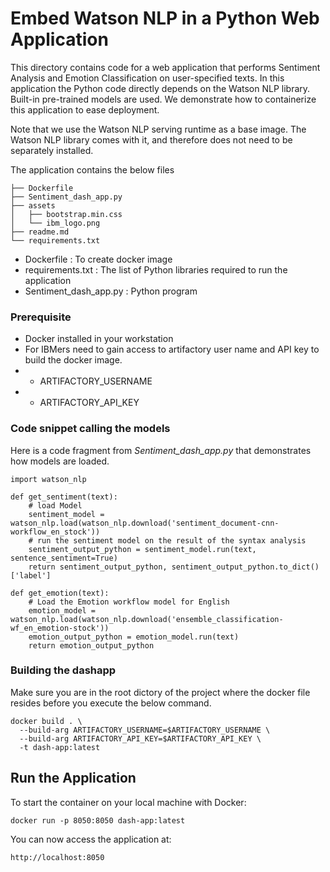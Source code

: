 # Embed Watson NLP in a Python Web Application
This directory contains code for a web application that performs Sentiment Analysis and Emotion Classification on user-specified texts. In this application the Python code directly depends on the Watson NLP library.  Built-in pre-trained models are used.  We demonstrate how to containerize this application to ease deployment.

Note that we use the Watson NLP serving runtime as a base image. The Watson NLP library comes with it, and therefore does not need to be separately installed. 

The application contains the below files
```
├── Dockerfile
├── Sentiment_dash_app.py
├── assets
│   ├── bootstrap.min.css
│   └── ibm_logo.png
├── readme.md
└── requirements.txt
```
- Dockerfile : To create docker image
- requirements.txt :  The list of Python libraries required to run the application
- Sentiment_dash_app.py : Python program

### Prerequisite

- Docker installed in your workstation
- For IBMers need to gain access to artifactory user name and API key to build the docker image.
- - ARTIFACTORY_USERNAME
- - ARTIFACTORY_API_KEY

### Code snippet calling the models
Here is a code fragment from *Sentiment_dash_app.py* that demonstrates how models are loaded.
```
import watson_nlp

def get_sentiment(text):
    # load Model 
    sentiment_model = watson_nlp.load(watson_nlp.download('sentiment_document-cnn-workflow_en_stock'))
    # run the sentiment model on the result of the syntax analysis
    sentiment_output_python = sentiment_model.run(text, sentence_sentiment=True)
    return sentiment_output_python, sentiment_output_python.to_dict()['label']

def get_emotion(text):
    # Load the Emotion workflow model for English
    emotion_model = watson_nlp.load(watson_nlp.download('ensemble_classification-wf_en_emotion-stock'))
    emotion_output_python = emotion_model.run(text)
    return emotion_output_python
```

### Building the dashapp

Make sure you are in the root dictory of the project where the docker file resides before you execute the below command.
```
docker build . \
  --build-arg ARTIFACTORY_USERNAME=$ARTIFACTORY_USERNAME \
  --build-arg ARTIFACTORY_API_KEY=$ARTIFACTORY_API_KEY \
  -t dash-app:latest
```
## Run the Application 
To start the container on your local machine with Docker:
```
docker run -p 8050:8050 dash-app:latest
```
You can now access the application at:
```
http://localhost:8050
```
